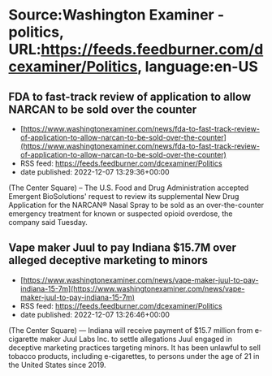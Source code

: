 # Source:Washington Examiner - politics, URL:https://feeds.feedburner.com/dcexaminer/Politics, language:en-US

## FDA to fast-track review of application to allow NARCAN to be sold over the counter
 - [https://www.washingtonexaminer.com/news/fda-to-fast-track-review-of-application-to-allow-narcan-to-be-sold-over-the-counter](https://www.washingtonexaminer.com/news/fda-to-fast-track-review-of-application-to-allow-narcan-to-be-sold-over-the-counter)
 - RSS feed: https://feeds.feedburner.com/dcexaminer/Politics
 - date published: 2022-12-07 13:29:36+00:00

(The Center Square) – The U.S. Food and Drug Administration accepted Emergent BioSolutions' request to review its supplemental New Drug Application for the NARCAN® Nasal Spray to be sold as an over-the-counter emergency treatment for known or suspected opioid overdose, the company said Tuesday.

## Vape maker Juul to pay Indiana $15.7M over alleged deceptive marketing to minors
 - [https://www.washingtonexaminer.com/news/vape-maker-juul-to-pay-indiana-15-7m](https://www.washingtonexaminer.com/news/vape-maker-juul-to-pay-indiana-15-7m)
 - RSS feed: https://feeds.feedburner.com/dcexaminer/Politics
 - date published: 2022-12-07 13:26:46+00:00

(The Center Square) — Indiana will receive payment of $15.7 million from e-cigarette maker Juul Labs Inc. to settle allegations Juul engaged in deceptive marketing practices targeting minors. It has been unlawful to sell tobacco products, including e-cigarettes, to persons under the age of 21 in the United States since 2019.

